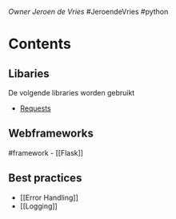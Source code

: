 *Owner Jeroen de Vries*
#JeroendeVries #python 
# Contents

## Libaries
De volgende libraries worden gebruikt 
- [Requests](Requests.md)

## Webframeworks
#framework 
	- [[Flask]]

## Best practices
- [[Error Handling]]
- [[Logging]]

